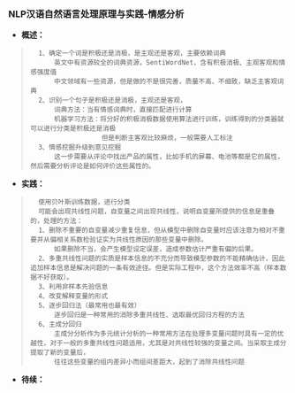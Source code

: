 ### NLP汉语自然语言处理原理与实践-情感分析
- **概述：**
>       1、确定一个词是积极还是消极，是主观还是客观，主要依赖词典
>           英文中有资源较全的词典资源，SentiWordNet，含有积极消极、主观客观和情感强度值
>           中文领域有一些资源，但是做的不是很完善，质量不高、不细致，缺乏主客观词典
>       2、识别一个句子是积极还是消极，主观还是客观，
>           词典方法：当有情感词典时，直接匹配进行计算
>           机器学习方法：将分好的积极消极数据使用算法进行训练，训练得到的分类器就可以进行分类是积极还是消极
>                       但是判断主客观比较麻烦，一般需要人工标注
>       3、情感挖掘升级到意见挖掘
>           这一步需要从评论中找出产品的属性，比如手机的屏幕、电池等都是它的属性，然后需要分析评论是如何评价这些属性的。
>
>
>
>

- **实践：**
>       使用贝叶斯训练数据，进行分类
>       可能会出现共线性问题，自变量之间出现共线性，说明自变量所提供的信息是重叠的，处理的方法：
>       1、删除不重要的自变量减少重复信息，但从模型中删除自变量时应该注意为相对不重要并从偏相关系数检验证实为共线性原因的那些变量中删除。
>           如果删除不当，会产生模型设定误差，造成参数估计严重有偏的后果。
>       2、多重共线性问题的实质是样本信息的不充分而导致模型参数的不能精确估计，因此追加样本信息是解决问题的一条有效途径。但是实际工程中，这个方法效率不高（样本数据不好获取）。
>       3、利用非样本先验信息
>       4、改变解释变量的形式
>       5、逐步回归法（最常用也最有效）
>           逐步回归是一种常用的消除多重共线性、选取最优回归方程的方法
>       6、主成分回归
>           主成分分析作为多元统计分析的一种常用方法在处理多变量问题时具有一定的优越性，对于一般的多重共线性问题适用，尤其是对共线性较强的变量之间。当采取主成分提取了新的变量后，
>           往往这些变量的组内差异小而组间差距大，起到了消除共线性问题
>
>
>
>
>
>
>
>
>
>
>
>
>
>
>
>
>
>
>

- **待续：**
>
>
>
>
>
>
>
>
>
>
>
>
>
>
>
>
>
>
>
>
>
>
>
>
>
>
>
>
>
>
>
>
>
>
>
>
>
>
>
>
>
>
>
>
>
>
>
>
>
>
>
>
>
>
